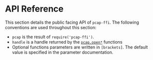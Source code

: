 API Reference
=============
This section details the public facing API of `pcap-ffi`. The following conventions
are used throughout this section:

* `pcap` is the result of `require('pcap-ffi')`.
* `handle` is a handle returned by the [`pcap.open*`](api.open-close.html) functions
* Optional functions parameters are written in `[brackets]`. The default value is
  specified in the parameter documentation.
